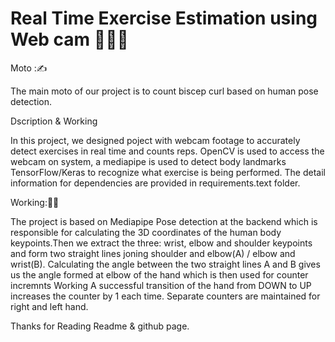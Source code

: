 # Real Time Exercise Estimation using  Web cam 💪🏋‍♀️

Moto :✍️

The main moto of our project is to count biscep curl based on human pose detection.

Dscription & Working

In this project, we designed poject with  webcam footage to accurately detect exercises in real time and counts reps. OpenCV is used to access the webcam on system, a mediapipe is used to detect body landmarks TensorFlow/Keras to recognize what exercise is being performed.
The detail information for dependencies are provided in requirements.text folder.

Working:👨‍💻

The project is based on Mediapipe Pose detection at the backend which is responsible for calculating the 3D coordinates of the human body keypoints.Then we extract the three: wrist, elbow and shoulder keypoints and form two straight lines joning shoulder and elbow(A) / elbow and wrist(B). Calculating the angle between the two straight lines A and B gives us the angle formed at elbow of the hand which is then used for counter incremnts Working A successful transition of the hand from DOWN to UP increases the counter by 1 each time. Separate counters are maintained for right and left hand.

Thanks for Reading Readme & github page.
